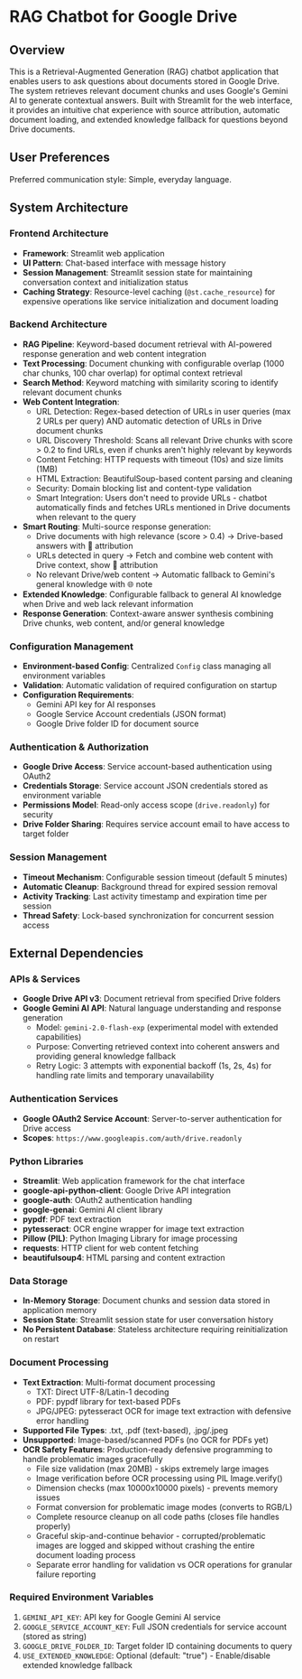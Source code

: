 # RAG Chatbot for Google Drive

## Overview

This is a Retrieval-Augmented Generation (RAG) chatbot application that enables users to ask questions about documents stored in Google Drive. The system retrieves relevant document chunks and uses Google's Gemini AI to generate contextual answers. Built with Streamlit for the web interface, it provides an intuitive chat experience with source attribution, automatic document loading, and extended knowledge fallback for questions beyond Drive documents.

## User Preferences

Preferred communication style: Simple, everyday language.

## System Architecture

### Frontend Architecture
- **Framework**: Streamlit web application
- **UI Pattern**: Chat-based interface with message history
- **Session Management**: Streamlit session state for maintaining conversation context and initialization status
- **Caching Strategy**: Resource-level caching (`@st.cache_resource`) for expensive operations like service initialization and document loading

### Backend Architecture
- **RAG Pipeline**: Keyword-based document retrieval with AI-powered response generation and web content integration
- **Text Processing**: Document chunking with configurable overlap (1000 char chunks, 100 char overlap) for optimal context retrieval
- **Search Method**: Keyword matching with similarity scoring to identify relevant document chunks
- **Web Content Integration**: 
  - URL Detection: Regex-based detection of URLs in user queries (max 2 URLs per query) AND automatic detection of URLs in Drive document chunks
  - URL Discovery Threshold: Scans all relevant Drive chunks with score > 0.2 to find URLs, even if chunks aren't highly relevant by keywords
  - Content Fetching: HTTP requests with timeout (10s) and size limits (1MB)
  - HTML Extraction: BeautifulSoup-based content parsing and cleaning
  - Security: Domain blocking list and content-type validation
  - Smart Integration: Users don't need to provide URLs - chatbot automatically finds and fetches URLs mentioned in Drive documents when relevant to the query
- **Smart Routing**: Multi-source response generation:
  - Drive documents with high relevance (score > 0.4) → Drive-based answers with 📄 attribution
  - URLs detected in query → Fetch and combine web content with Drive context, show 🔗 attribution
  - No relevant Drive/web content → Automatic fallback to Gemini's general knowledge with 🌐 note
- **Extended Knowledge**: Configurable fallback to general AI knowledge when Drive and web lack relevant information
- **Response Generation**: Context-aware answer synthesis combining Drive chunks, web content, and/or general knowledge

### Configuration Management
- **Environment-based Config**: Centralized `Config` class managing all environment variables
- **Validation**: Automatic validation of required configuration on startup
- **Configuration Requirements**:
  - Gemini API key for AI responses
  - Google Service Account credentials (JSON format)
  - Google Drive folder ID for document source

### Authentication & Authorization
- **Google Drive Access**: Service account-based authentication using OAuth2
- **Credentials Storage**: Service account JSON credentials stored as environment variable
- **Permissions Model**: Read-only access scope (`drive.readonly`) for security
- **Drive Folder Sharing**: Requires service account email to have access to target folder

### Session Management
- **Timeout Mechanism**: Configurable session timeout (default 5 minutes)
- **Automatic Cleanup**: Background thread for expired session removal
- **Activity Tracking**: Last activity timestamp and expiration time per session
- **Thread Safety**: Lock-based synchronization for concurrent session access

## External Dependencies

### APIs & Services
- **Google Drive API v3**: Document retrieval from specified Drive folders
- **Google Gemini AI API**: Natural language understanding and response generation
  - Model: `gemini-2.0-flash-exp` (experimental model with extended capabilities)
  - Purpose: Converting retrieved context into coherent answers and providing general knowledge fallback
  - Retry Logic: 3 attempts with exponential backoff (1s, 2s, 4s) for handling rate limits and temporary unavailability

### Authentication Services
- **Google OAuth2 Service Account**: Server-to-server authentication for Drive access
- **Scopes**: `https://www.googleapis.com/auth/drive.readonly`

### Python Libraries
- **Streamlit**: Web application framework for the chat interface
- **google-api-python-client**: Google Drive API integration
- **google-auth**: OAuth2 authentication handling
- **google-genai**: Gemini AI client library
- **pypdf**: PDF text extraction
- **pytesseract**: OCR engine wrapper for image text extraction
- **Pillow (PIL)**: Python Imaging Library for image processing
- **requests**: HTTP client for web content fetching
- **beautifulsoup4**: HTML parsing and content extraction

### Data Storage
- **In-Memory Storage**: Document chunks and session data stored in application memory
- **Session State**: Streamlit session state for user conversation history
- **No Persistent Database**: Stateless architecture requiring reinitialization on restart

### Document Processing
- **Text Extraction**: Multi-format document processing
  - TXT: Direct UTF-8/Latin-1 decoding
  - PDF: pypdf library for text-based PDFs
  - JPG/JPEG: pytesseract OCR for image text extraction with defensive error handling
- **Supported File Types**: .txt, .pdf (text-based), .jpg/.jpeg
- **Unsupported**: Image-based/scanned PDFs (no OCR for PDFs yet)
- **OCR Safety Features**: Production-ready defensive programming to handle problematic images gracefully
  - File size validation (max 20MB) - skips extremely large images
  - Image verification before OCR processing using PIL Image.verify()
  - Dimension checks (max 10000x10000 pixels) - prevents memory issues
  - Format conversion for problematic image modes (converts to RGB/L)
  - Complete resource cleanup on all code paths (closes file handles properly)
  - Graceful skip-and-continue behavior - corrupted/problematic images are logged and skipped without crashing the entire document loading process
  - Separate error handling for validation vs OCR operations for granular failure reporting

### Required Environment Variables
1. `GEMINI_API_KEY`: API key for Google Gemini AI service
2. `GOOGLE_SERVICE_ACCOUNT_KEY`: Full JSON credentials for service account (stored as string)
3. `GOOGLE_DRIVE_FOLDER_ID`: Target folder ID containing documents to query
4. `USE_EXTENDED_KNOWLEDGE`: Optional (default: "true") - Enable/disable extended knowledge fallback
